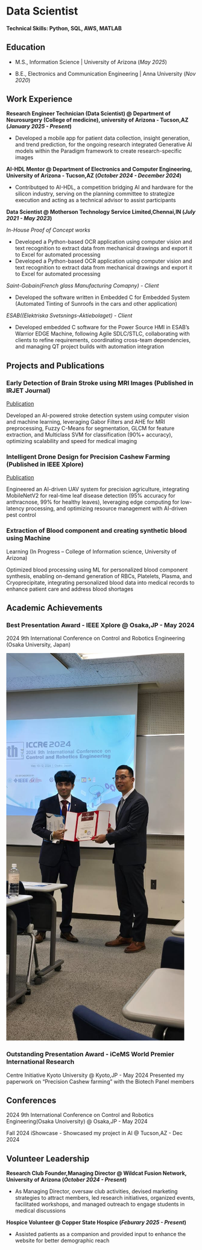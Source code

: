 # Data Scientist

#### Technical Skills: Python, SQL, AWS, MATLAB

## Education								       		
- M.S., Information Science	| University of Arizona (_May 2025_)	 			        		

- B.E., Electronics and Communication Engineering | Anna University (_Nov 2020_)

## Work Experience
**Research Engineer Technician (Data Scientist) @ Department of Neurosurgery (College of medicine), university of Arizona - Tucson,AZ  (_January 2025 - Present_)**
- Developed a mobile app for patient data collection, insight generation, and trend prediction, for the ongoing
research integrated Generative AI models within the Paradigm framework to create research-specific images


**AI-HDL Mentor @ Department of Electronics and Computer Engineering, University of Arizona - Tucson,AZ (_October 2024 - December 2024_)**
- Contributqed to AI-HDL, a competition bridging AI and hardware for the silicon industry, serving on the
planning committee to strategize execution and acting as a technical advisor to assist participants

**Data Scientist @ Motherson Technology Service Limited,Chennai,IN (_July 2021 - May 2023_)**

*In-House Proof of Concept works*
- Developed a Python-based OCR application using computer vision and text recognition to extract data from
mechanical drawings and export it to Excel for automated processing
- Developed a Python-based OCR application using computer vision and text recognition to extract data from
mechanical drawings and export it to Excel for automated processing

*Saint-Gobain(French glass Manufacturing Comapny) - Client*
- Developed the software written in Embedded C for Embedded System (Automated Tinting of Sunroofs in the
cars and other application)

*ESAB((Elektriska Svetsnings-Aktiebolaget) - Client*
- Developed embedded C software for the Power Source HMI in ESAB’s Warrior EDGE Machine, following Agile
SDLC/STLC, collaborating with clients to refine requirements, coordinating cross-team dependencies, and
managing QT project builds with automation integration 

## Projects and Publications
### Early Detection of Brain Stroke using MRI Images (Published in IRJET Journal)
[Publication](https://www.irjet.net/archives/V7/i9/IRJET-V7I9400.pdf)

Developed an AI-powered stroke detection system using computer vision and machine learning, leveraging
Gabor Filters and AHE for MRI preprocessing, Fuzzy C-Means for segmentation, GLCM for feature extraction,
and Multiclass SVM for classification (90%+ accuracy), optimizing scalability and speed for medical imaging

### Intelligent Drone Design for Precision Cashew Farming (Published in IEEE Xplore)
[Publication](https://ieeexplore.ieee.org/document/10589729)

Engineered an AI-driven UAV system for precision agriculture, integrating MobileNetV2 for real-time leaf disease
detection (95% accuracy for anthracnose, 99% for healthy leaves), leveraging edge computing for low-latency
processing, and optimizing resource management with AI-driven pest control

### Extraction of Blood component and creating synthetic blood using Machine
Learning (In Progress – College of Information science, University of Arizona)

Optimized blood processing using ML for personalized blood component synthesis, enabling on-demand
generation of RBCs, Platelets, Plasma, and Cryoprecipitate, integrating personalized blood data into medical
records to enhance patient care and address blood shortages

## Academic Achievements
### Best Presentation Award - IEEE Xplore @ Osaka,JP - May 2024
2024 9th International Conference on Control and Robotics Engineering (Osaka
University, Japan)

![ICCRE2024-Best Presentation Award](/assets/img/award1.jpeg)

### Outstanding Presentation Award - iCeMS World Premier International Research
Centre Initiative Kyoto University @ Kyoto,JP - May 2024
Presented my paperwork on “Precision Cashew farming” with the Biotech Panel
members

## Conferences

2024 9th International Conference on Control and Robotics Engineering(Osaka Unoiversity) @ Osaka,JP - May 2024

Fall 2024 iShowcase - Showcased my project in AI @ Tucson,AZ - Dec 2024

## Volunteer Leadership
**Research Club Founder,Managing Director @ Wildcat Fusion Network, University of Arizona (_October 2024 - Present_)**
- As Managing Director, oversaw club activities, devised marketing strategies to
attract members, led research initiatives, organized events, facilitated workshops,
and managed outreach to engage students in medical discussions


**Hospice Volunteer @ Copper State Hospice (_Feburary 2025 - Present_)**
-  Assisted patients as a companion and provided input to enhance the website for
better demographic reach






